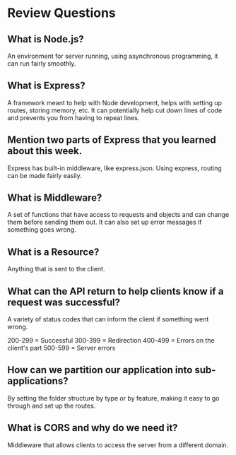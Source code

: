 # Review Questions

## What is Node.js?

An environment for server running, using asynchronous programming, it can run fairly smoothly.

## What is Express?

A framework meant to help with Node development, helps with setting up routes, storing memory, etc.
It can potentially help cut down lines of code and prevents you from having to repeat lines.

## Mention two parts of Express that you learned about this week.

Express has built-in middleware, like express.json. Using express, routing can be made fairly easily.

## What is Middleware?

A set of functions that have access to requests and objects and can change them before sending them out. It can also set up error messages if something goes wrong.

## What is a Resource?

Anything that is sent to the client.

## What can the API return to help clients know if a request was successful?

A variety of status codes that can inform the client if something went wrong.

200-299 = Successful
300-399 = Redirection
400-499 = Errors on the client's part
500-599 = Server errors 

## How can we partition our application into sub-applications?

By setting the folder structure by type or by feature, making it easy to go through and set up the routes.

## What is CORS and why do we need it?

Middleware that allows clients to access the server from a different domain.
